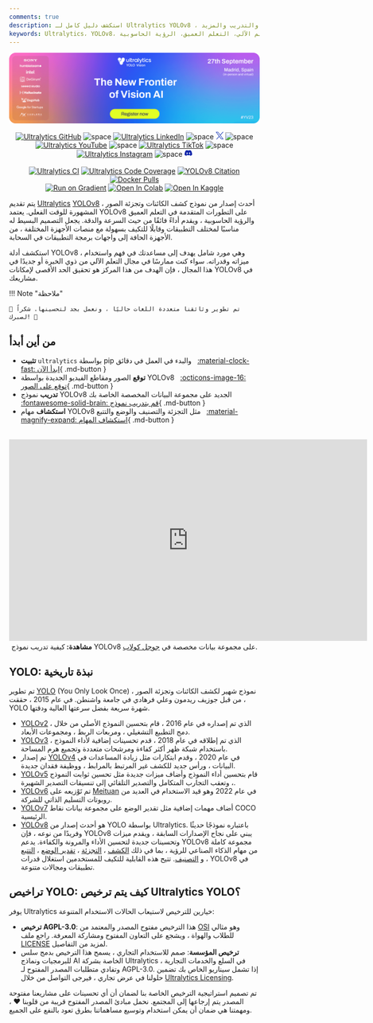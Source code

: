 ```yaml
---
comments: true
description: استكشف دليل كامل لـ Ultralytics YOLOv8 ، نموذج كشف الكائنات وتجزئة الصور ذو السرعة العالية والدقة العالية. تثبيت المحررة ، والتنبؤ ، والتدريب والمزيد.
keywords: Ultralytics، YOLOv8، كشف الكائنات، تجزئة الصور، التعلم الآلي، التعلم العميق، الرؤية الحاسوبية، YOLOv8 installation، YOLOv8 prediction، YOLOv8 training، تاريخ YOLO، تراخيص YOLO
---
```


<div align="center">
  <p>
    <a href="https://yolovision.ultralytics.com" target="_blank">
    <img width="1024" src="https://raw.githubusercontent.com/ultralytics/assets/main/yolov8/banner-yolov8.png" alt="Ultralytics YOLO banner"></a>
  </p>
  <a href="https://github.com/ultralytics"><img src="https://github.com/ultralytics/assets/raw/main/social/logo-social-github.png" width="3%" alt="Ultralytics GitHub"></a>
  <img src="https://github.com/ultralytics/assets/raw/main/social/logo-transparent.png" width="3%" alt="space">
  <a href="https://www.linkedin.com/company/ultralytics/"><img src="https://github.com/ultralytics/assets/raw/main/social/logo-social-linkedin.png" width="3%" alt="Ultralytics LinkedIn"></a>
  <img src="https://github.com/ultralytics/assets/raw/main/social/logo-transparent.png" width="3%" alt="space">
  <a href="https://twitter.com/ultralytics"><img src="https://github.com/ultralytics/assets/raw/main/social/logo-social-twitter.png" width="3%" alt="Ultralytics Twitter"></a>
  <img src="https://github.com/ultralytics/assets/raw/main/social/logo-transparent.png" width="3%" alt="space">
  <a href="https://youtube.com/ultralytics"><img src="https://github.com/ultralytics/assets/raw/main/social/logo-social-youtube.png" width="3%" alt="Ultralytics YouTube"></a>
  <img src="https://github.com/ultralytics/assets/raw/main/social/logo-transparent.png" width="3%" alt="space">
  <a href="https://www.tiktok.com/@ultralytics"><img src="https://github.com/ultralytics/assets/raw/main/social/logo-social-tiktok.png" width="3%" alt="Ultralytics TikTok"></a>
  <img src="https://github.com/ultralytics/assets/raw/main/social/logo-transparent.png" width="3%" alt="space">
  <a href="https://www.instagram.com/ultralytics/"><img src="https://github.com/ultralytics/assets/raw/main/social/logo-social-instagram.png" width="3%" alt="Ultralytics Instagram"></a>
  <img src="https://github.com/ultralytics/assets/raw/main/social/logo-transparent.png" width="3%" alt="space">
  <a href="https://ultralytics.com/discord"><img src="https://github.com/ultralytics/assets/raw/main/social/logo-social-discord.png" width="3%" alt="Ultralytics Discord"></a>
  <br>
  <br>
  <a href="https://github.com/ultralytics/ultralytics/actions/workflows/ci.yaml"><img src="https://github.com/ultralytics/ultralytics/actions/workflows/ci.yaml/badge.svg" alt="Ultralytics CI"></a>
  <a href="https://codecov.io/github/ultralytics/ultralytics"><img src="https://codecov.io/github/ultralytics/ultralytics/branch/main/graph/badge.svg?token=HHW7IIVFVY" alt="Ultralytics Code Coverage"></a>
  <a href="https://zenodo.org/badge/latestdoi/264818686"><img src="https://zenodo.org/badge/264818686.svg" alt="YOLOv8 Citation"></a>
  <a href="https://hub.docker.com/r/ultralytics/ultralytics"><img src="https://img.shields.io/docker/pulls/ultralytics/ultralytics?logo=docker" alt="Docker Pulls"></a>
  <br>
  <a href="https://console.paperspace.com/github/ultralytics/ultralytics"><img src="https://assets.paperspace.io/img/gradient-badge.svg" alt="Run on Gradient"/></a>
  <a href="https://colab.research.google.com/github/ultralytics/ultralytics/blob/main/examples/tutorial.ipynb"><img src="https://colab.research.google.com/assets/colab-badge.svg" alt="Open In Colab"></a>
  <a href="https://www.kaggle.com/ultralytics/yolov8"><img src="https://kaggle.com/static/images/open-in-kaggle.svg" alt="Open In Kaggle"></a>
</div>

يتم تقديم [Ultralytics](https://ultralytics.com) [YOLOv8](https://github.com/ultralytics/ultralytics) ، أحدث إصدار من نموذج كشف الكائنات وتجزئة الصور المشهورة للوقت الفعلي. يعتمد YOLOv8 على التطورات المتقدمة في التعلم العميق والرؤية الحاسوبية ، ويقدم أداءً فائقًا من حيث السرعة والدقة. يجعل التصميم البسيط له مناسبًا لمختلف التطبيقات وقابلًا للتكيف بسهولة مع منصات الأجهزة المختلفة ، من الأجهزة الحافة إلى واجهات برمجة التطبيقات في السحابة.

استكشف أدلة YOLOv8 ، وهي مورد شامل يهدف إلى مساعدتك في فهم واستخدام ميزاته وقدراته. سواء كنت ممارسًا في مجال التعلم الآلي من ذوي الخبرة أو جديدًا في هذا المجال ، فإن الهدف من هذا المركز هو تحقيق الحد الأقصى لإمكانات YOLOv8 في مشاريعك.

!!! Note "ملاحظة"

    🚧 تم تطوير وثائقنا متعددة اللغات حاليًا ، ونعمل بجد لتحسينها. شكراً لصبرك! 🙏

## من أين أبدأ

- **تثبيت** `ultralytics` بواسطة pip والبدء في العمل في دقائق &nbsp; [:material-clock-fast: ابدأ الآن](quickstart.md){ .md-button }
- **توقع** الصور ومقاطع الفيديو الجديدة بواسطة YOLOv8 &nbsp; [:octicons-image-16: توقع على الصور](modes/predict.md){ .md-button }
- **تدريب** نموذج YOLOv8 الجديد على مجموعة البيانات المخصصة الخاصة بك &nbsp; [:fontawesome-solid-brain: قم بتدريب نموذج](modes/train.md){ .md-button }
- **استكشاف** مهام YOLOv8 مثل التجزئة والتصنيف والوضع والتتبع &nbsp; [:material-magnify-expand: استكشاف المهام](tasks/index.md){ .md-button }

<p align="center">
  <br>
  <iframe width="720" height="405" src="https://www.youtube.com/embed/LNwODJXcvt4?si=7n1UvGRLSd9p5wKs"
    title="مشغل فيديو يوتيوب" frameborder="0"
    allow="accelerometer; autoplay; clipboard-write; encrypted-media; gyroscope; picture-in-picture; web-share"
    allowfullscreen>
  </iframe>
  <br>
  <strong> مشاهدة: </strong> كيفية تدريب نموذج YOLOv8 على مجموعة بيانات مخصصة في <a href="https://colab.research.google.com/github/ultralytics/ultralytics/blob/main/examples/tutorial.ipynb" target="_blank">جوجل كولاب</a>.
</p>

## YOLO: نبذة تاريخية

تم تطوير [YOLO](https://arxiv.org/abs/1506.02640) (You Only Look Once) ، نموذج شهير لكشف الكائنات وتجزئة الصور ، من قبل جوزيف ريدمون وعلي فرهادي في جامعة واشنطن. في عام 2015 ، حققت YOLO شهرة سريعة بفضل سرعتها العالية ودقتها.

- [YOLOv2](https://arxiv.org/abs/1612.08242) ، الذي تم إصداره في عام 2016 ، قام بتحسين النموذج الأصلي من خلال دمج التطبيع التشغيلي ، ومربعات الربط ، ومجموعات الأبعاد.
- [YOLOv3](https://pjreddie.com/media/files/papers/YOLOv3.pdf) ، الذي تم إطلاقه في عام 2018 ، قدم تحسينات إضافية لأداء النموذج باستخدام شبكة ظهر أكثر كفاءة ومرشحات متعددة وتجميع هرم المساحة.
- تم إصدار [YOLOv4](https://arxiv.org/abs/2004.10934) في عام 2020 ، وقدم ابتكارات مثل زيادة المساعدات في البيانات ، ورأس جديد للكشف غير المرتبط بالمرابط ، ووظيفة فقدان جديدة.
- [YOLOv5](https://github.com/ultralytics/yolov5) قام بتحسين أداء النموذج وأضاف ميزات جديدة مثل تحسين ثوابت النموذج ، وتعقب التجارب المتكامل والتصدير التلقائي إلى تنسيقات التصدير الشهيرة.
- [YOLOv6](https://github.com/meituan/YOLOv6) تم تَوْزيعه على [Meituan](https://about.meituan.com/) في عام 2022 وهو قيد الاستخدام في العديد من روبوتات التسليم الذاتي للشركة.
- [YOLOv7](https://github.com/WongKinYiu/yolov7) أضاف مهمات إضافية مثل تقدير الوضع على مجموعة بيانات نقاط COCO الرئيسية.
- [YOLOv8](https://github.com/ultralytics/ultralytics) هو أحدث إصدار من YOLO بواسطة Ultralytics. باعتباره نموذجًا حديثًا وفريدًا من نوعه ، فإن YOLOv8 يبني على نجاح الإصدارات السابقة ، ويقدم ميزات وتحسينات جديدة لتحسين الأداء والمرونة والكفاءة. يدعم YOLOv8 مجموعة كاملة من مهام الذكاء الصناعي للرؤية ، بما في ذلك [الكشف](tasks/detect.md) ، [التجزئة](tasks/segment.md) ، [تقدير الوضع](tasks/pose.md) ، [التتبع](modes/track.md) ، و [التصنيف](tasks/classify.md). تتيح هذه القابلية للتكيف للمستخدمين استغلال قدرات YOLOv8 في تطبيقات ومجالات متنوعة.

## تراخيص YOLO: كيف يتم ترخيص Ultralytics YOLO؟

يوفر Ultralytics خيارين للترخيص لاستيعاب الحالات الاستخدام المتنوعة:

- **ترخيص AGPL-3.0**: هذا الترخيص مفتوح المصدر والمعتمد من [OSI](https://opensource.org/licenses/) وهو مثالي للطلاب والهواة ، ويشجع على التعاون المفتوح ومشاركة المعرفة. راجع ملف [LICENSE](https://github.com/ultralytics/ultralytics/blob/main/LICENSE) لمزيد من التفاصيل.
- **ترخيص المؤسسة**: صمم للاستخدام التجاري ، يسمح هذا الترخيص بدمج سلس للبرمجيات ونماذج AI الخاصة بشركة Ultralytics في السلع والخدمات التجارية ، وتفادي متطلبات المصدر المفتوح لـ AGPL-3.0. إذا تشمل سيناريو الخاص بك تضمين حلولنا في عرض تجاري ، فيرجى التواصل من خلال [Ultralytics Licensing](https://ultralytics.com/license).

تم تصميم استراتيجية الترخيص الخاصة بنا لضمان أن أي تحسينات على مشاريعنا مفتوحة المصدر يتم إرجاعها إلى المجتمع. نحمل مبادئ المصدر المفتوح قريبة من قلوبنا ❤️ ، ومهمتنا هي ضمان أن يمكن استخدام وتوسيع مساهماتنا بطرق تعود بالنفع على الجميع.
